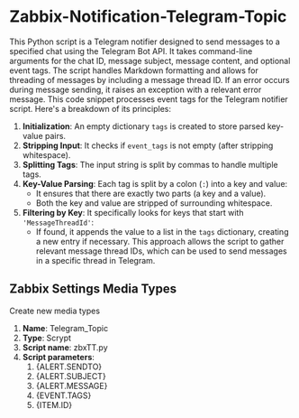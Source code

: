 # Zabbix-Notification-Telegram-Topic

This Python script is a Telegram notifier designed to send messages to a specified chat using the Telegram Bot API. It takes command-line arguments for the chat ID, message subject, message content, and optional event tags. The script handles Markdown formatting and allows for threading of messages by including a message thread ID. If an error occurs during message sending, it raises an exception with a relevant error message.
This code snippet processes event tags for the Telegram notifier script. Here's a breakdown of its principles:
1. **Initialization**: An empty dictionary `tags` is created to store parsed key-value pairs.
2. **Stripping Input**: It checks if `event_tags` is not empty (after stripping whitespace).
3. **Splitting Tags**: The input string is split by commas to handle multiple tags.
4. **Key-Value Parsing**: Each tag is split by a colon (`:`) into a key and value:
   * It ensures that there are exactly two parts (a key and a value).
   * Both the key and value are stripped of surrounding whitespace.
5. **Filtering by Key**: It specifically looks for keys that start with `'MessageThreadId'`:
   * If found, it appends the value to a list in the `tags` dictionary, creating a new entry if necessary.
This approach allows the script to gather relevant message thread IDs, which can be used to send messages in a specific thread in Telegram.

Zabbix Settings Media Types
-
Create new media types
1. **Name**: Telegram_Topic
2. **Type**: Scrypt
3. **Script name**: zbxTT.py
4. **Script parameters**:
   1. {ALERT.SENDTO}
   2. {ALERT.SUBJECT}
   3. {ALERT.MESSAGE}
   4. {EVENT.TAGS}
   5. {ITEM.ID}
